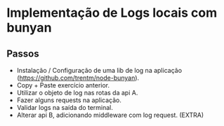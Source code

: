 # Implementação de Logs locais com bunyan

## Passos
* Instalação / Configuração de uma lib de log na aplicação (https://github.com/trentm/node-bunyan).
* Copy + Paste exercício anterior.
* Utilizar o objeto de log nas rotas da api A.
* Fazer alguns requests na aplicação.
* Validar logs na saída do terminal.
* Alterar api B, adicionando middleware com log request. (EXTRA)